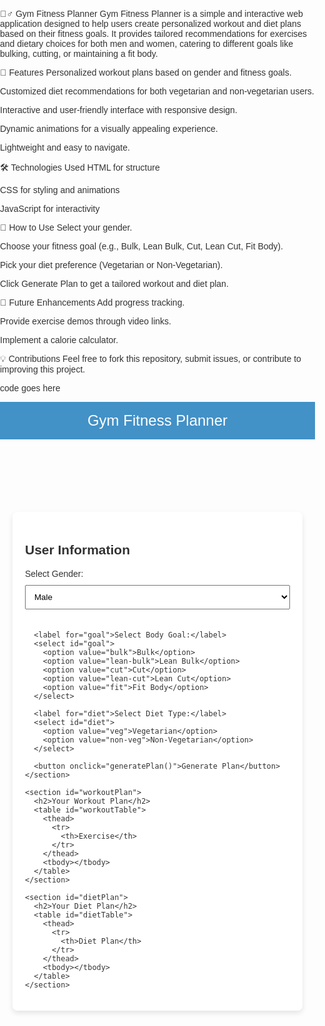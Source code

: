 🏋️‍♂️ Gym Fitness Planner
Gym Fitness Planner is a simple and interactive web application designed to help users create personalized workout and diet plans based on their fitness goals. It provides tailored recommendations for exercises and dietary choices for both men and women, catering to different goals like bulking, cutting, or maintaining a fit body.

🚀 Features
Personalized workout plans based on gender and fitness goals.

Customized diet recommendations for both vegetarian and non-vegetarian users.

Interactive and user-friendly interface with responsive design.

Dynamic animations for a visually appealing experience.

Lightweight and easy to navigate.

🛠️ Technologies Used
HTML for structure

CSS for styling and animations

JavaScript for interactivity

📌 How to Use
Select your gender.

Choose your fitness goal (e.g., Bulk, Lean Bulk, Cut, Lean Cut, Fit Body).

Pick your diet preference (Vegetarian or Non-Vegetarian).

Click Generate Plan to get a tailored workout and diet plan.

🌿 Future Enhancements
Add progress tracking.

Provide exercise demos through video links.

Implement a calorie calculator.

💡 Contributions
Feel free to fork this repository, submit issues, or contribute to improving this project.

code goes here
<!DOCTYPE html>
<html lang="en">
<head>
  <meta charset="UTF-8" />
  <meta name="viewport" content="width=device-width, initial-scale=1.0" />
  <title>Gym Fitness Planner</title>
<link rel="icon" href="file:///C:/Users/vijay/OneDrive/Pictures/Screenshots/weblogo.png" type="image/png">
  <style>
    body {
      font-family: Arial, sans-serif;
      margin: 0;
      padding: 0;
      background-image: url('file:///C:/Users/vijay/OneDrive/Pictures/Screenshots/gymbg.png');
      background-size: cover;
      background-position: center;
      color: #333;
    }
    header {
      background-color: rgba(46, 134, 193, 0.9);
      color: white;
      padding: 1rem 0;
      text-align: center;
      font-size: 1.5rem;
    }
    main {
      padding: 20px;
    }
    section {
      background-color: rgba(255, 255, 255, 0.9);
      border-radius: 8px;
      margin-bottom: 20px;
      padding: 20px;
      box-shadow: 0 4px 8px rgba(0,0,0,0.1);
    }
    button {
      background-color: #2e86c1;
      color: white;
      border: none;
      padding: 10px 20px;
      cursor: pointer;
      border-radius: 5px;
      font-size: 1rem;
    }
    button:hover {
      background-color: #21618c;
    }
    select, input {
      padding: 10px;
      margin-top: 10px;
      margin-bottom: 20px;
      width: 100%;
      box-sizing: border-box;
    }
    table {
      width: 100%;
      border-collapse: collapse;
      margin-top: 20px;
    }
    th, td {
      border: 1px solid #ccc;
      padding: 10px;
      text-align: center;
    }
    th {
      background-color: #2e86c1;
      color: white;
    }
    #workoutTable, #dietTable {
      background-color: rgba(46, 134, 193, 0.1);
      border-radius: 8px;
    }
  </style>
</head>
<body>
  <header>Gym Fitness Planner</header>
  <main>
    <section>
      <h2>User Information</h2>
      <label for="gender">Select Gender:</label>
      <select id="gender">
        <option value="male">Male</option>
        <option value="female">Female</option>
      </select>

      <label for="goal">Select Body Goal:</label>
      <select id="goal">
        <option value="bulk">Bulk</option>
        <option value="lean-bulk">Lean Bulk</option>
        <option value="cut">Cut</option>
        <option value="lean-cut">Lean Cut</option>
        <option value="fit">Fit Body</option>
      </select>

      <label for="diet">Select Diet Type:</label>
      <select id="diet">
        <option value="veg">Vegetarian</option>
        <option value="non-veg">Non-Vegetarian</option>
      </select>

      <button onclick="generatePlan()">Generate Plan</button>
    </section>

    <section id="workoutPlan">
      <h2>Your Workout Plan</h2>
      <table id="workoutTable">
        <thead>
          <tr>
            <th>Exercise</th>
          </tr>
        </thead>
        <tbody></tbody>
      </table>
    </section>

    <section id="dietPlan">
      <h2>Your Diet Plan</h2>
      <table id="dietTable">
        <thead>
          <tr>
            <th>Diet Plan</th>
          </tr>
        </thead>
        <tbody></tbody>
      </table>
    </section>
  </main>

  <script>
    const workouts = {
      male: {
        bulk: ["Chest Press", "Deadlift", "Bench Press", "Squats", "Bicep Curls", "Overhead Press"],
        "lean-bulk": ["Push-ups", "Pull-ups", "Lunges", "Dumbbell Rows", "Tricep Dips", "Planks"],
        cut: ["Burpees", "Planks", "Mountain Climbers", "Jump Squats", "Jump Rope", "HIIT"],
        "lean-cut": ["Yoga", "Pilates", "HIIT", "Core Workouts", "Cycling", "Swimming"],
        fit: ["Running", "Cycling", "Bodyweight Exercises", "Swimming", "Hiking", "Yoga"]
      },
      female: {
        bulk: ["Deadlifts", "Hip Thrusts", "Squats", "Bench Press", "Romanian Deadlifts", "Leg Press"],
        "lean-bulk": ["Yoga", "Pilates", "Lunges", "Push-ups", "Kettlebell Swings", "Planks"],
        cut: ["Jumping Jacks", "Burpees", "Planks", "Sit-ups", "High Knees", "HIIT"],
        "lean-cut": ["Cardio", "Pilates", "HIIT", "Resistance Bands", "Boxing", "Rowing"],
        fit: ["Swimming", "Cycling", "Running", "Yoga", "Dancing", "Bodyweight Training"]
      }
    };

    const dietPlans = {
      bulk: { veg: ["Tofu", "Lentils", "Quinoa", "Nuts", "Avocados"], "non-veg": ["Chicken", "Eggs", "Salmon", "Rice", "Vegetables"] },
      "lean-bulk": { veg: ["Paneer", "Spinach", "Chickpeas", "Whole Grains", "Nuts"], "non-veg": ["Chicken Breast", "Fish", "Eggs", "Oats", "Vegetables"] },
      cut: { veg: ["Vegetable Salads", "Green Tea", "Sprouts", "Low-Carb Meals"], "non-veg": ["Grilled Chicken", "Eggs", "Fish", "Broccoli"] },
      "lean-cut": { veg: ["Quinoa", "Beans", "Leafy Greens", "Low-Fat Dairy"], "non-veg": ["Turkey Breast", "Cod Fish", "Eggs", "Leafy Greens"] },
      fit: { veg: ["Fruits", "Mixed Nuts", "Whole Grains", "Green Vegetables"], "non-veg": ["Egg Whites", "Chicken", "Fish", "Assorted Vegetables"] }
    };

    function generatePlan() {
      const gender = document.getElementById('gender').value;
      const goal = document.getElementById('goal').value;
      const dietType = document.getElementById('diet').value;
      const workoutTable = document.getElementById('workoutTable').querySelector('tbody');
      const dietTable = document.getElementById('dietTable').querySelector('tbody');

      workoutTable.innerHTML = workouts[gender][goal].map(exercise => `<tr><td>${exercise}</td></tr>`).join('');
      dietTable.innerHTML = dietPlans[goal][dietType].map(food => `<tr><td>${food}</td></tr>`).join('');
    }
  </script>
</body>
</html>
